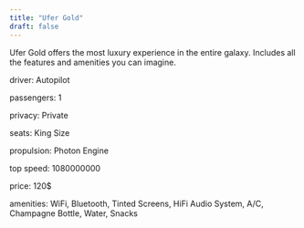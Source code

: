 ```yaml
---
title: "Ufer Gold"
draft: false
---
```

Ufer Gold offers the most luxury experience in the entire galaxy. Includes all the features and amenities you can imagine.

driver: Autopilot

passengers: 1

privacy: Private

seats: King Size

propulsion: Photon Engine

top speed: 1080000000

price: 120$

amenities: WiFi, Bluetooth, Tinted Screens, HiFi Audio System, A/C, Champagne Bottle, Water, Snacks

